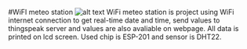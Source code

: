 #WiFI meteo station
![alt text](https://github.com/LukasFoj/ESP8266_DHT22/blob/master/photodocumentation/uvodni.jpg "Logo")
WiFi meteo station is project using WiFi internet connection to get real-time date and time, send values to thingspeak server and values are also avaliable on webpage. All data is printed on lcd screen. Used chip is ESP-201 and sensor is DHT22.
